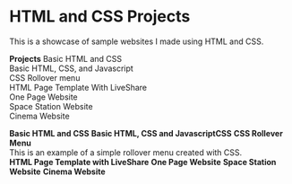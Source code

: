 # HTML and CSS Projects

This is a showcase of sample websites I made using HTML and CSS.

<b>Projects</b>
Basic HTML and CSS<br>
Basic HTML, CSS, and Javascript<br>
CSS Rollover menu<br>
HTML Page Template With LiveShare<br>
One Page Website<br>
Space Station Website<br>
Cinema Website<br>

<b>Basic HTML and CSS</b>
<b>Basic HTML, CSS and JavascriptCSS</b>
<b>CSS Rollever Menu</b>
<br>
This is an example of a simple rollover menu created with CSS.<br>
<b>HTML Page Template with LiveShare</b>
<b>One Page Website</b>
<b>Space Station Website</b>
<b>Cinema Website</b>
